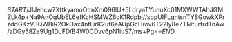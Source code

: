 $START$/JIJehcw7XttkyamoOtmXm096lU+5LdryaTYunuXc01MXWWTAhJGMZLk4p+Na9AnOgUbEL6efKcHSMWZ6oK1Rdpbj//sopUIFLgntsnTYSGowkXPrzddGKzV3QWBiR2OkOax4ntLirK2uf6eAUpGcHrov6T22Iy8eZTMfurfrdTnAw/aDGy58Ze9Ug1DJFD/B4W0CDvv6pN1iuS7/ms+Pg==$END$